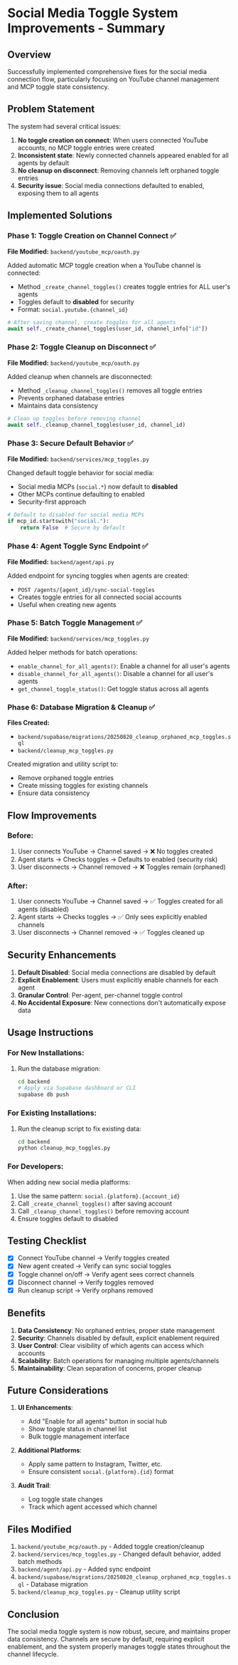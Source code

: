 # Social Media Toggle System Improvements - Summary

## Overview
Successfully implemented comprehensive fixes for the social media connection flow, particularly focusing on YouTube channel management and MCP toggle state consistency.

## Problem Statement
The system had several critical issues:
1. **No toggle creation on connect**: When users connected YouTube accounts, no MCP toggle entries were created
2. **Inconsistent state**: Newly connected channels appeared enabled for all agents by default
3. **No cleanup on disconnect**: Removing channels left orphaned toggle entries
4. **Security issue**: Social media connections defaulted to enabled, exposing them to all agents

## Implemented Solutions

### Phase 1: Toggle Creation on Channel Connect ✅
**File Modified:** `backend/youtube_mcp/oauth.py`

Added automatic MCP toggle creation when a YouTube channel is connected:
- Method `_create_channel_toggles()` creates toggle entries for ALL user's agents
- Toggles default to **disabled** for security
- Format: `social.youtube.{channel_id}`

```python
# After saving channel, create toggles for all agents
await self._create_channel_toggles(user_id, channel_info["id"])
```

### Phase 2: Toggle Cleanup on Disconnect ✅
**File Modified:** `backend/youtube_mcp/oauth.py`

Added cleanup when channels are disconnected:
- Method `_cleanup_channel_toggles()` removes all toggle entries
- Prevents orphaned database entries
- Maintains data consistency

```python
# Clean up toggles before removing channel
await self._cleanup_channel_toggles(user_id, channel_id)
```

### Phase 3: Secure Default Behavior ✅
**File Modified:** `backend/services/mcp_toggles.py`

Changed default toggle behavior for social media:
- Social media MCPs (`social.*`) now default to **disabled**
- Other MCPs continue defaulting to enabled
- Security-first approach

```python
# Default to disabled for social media MCPs
if mcp_id.startswith("social."):
    return False  # Secure by default
```

### Phase 4: Agent Toggle Sync Endpoint ✅
**File Modified:** `backend/agent/api.py`

Added endpoint for syncing toggles when agents are created:
- `POST /agents/{agent_id}/sync-social-toggles`
- Creates toggle entries for all connected social accounts
- Useful when creating new agents

### Phase 5: Batch Toggle Management ✅
**File Modified:** `backend/services/mcp_toggles.py`

Added helper methods for batch operations:
- `enable_channel_for_all_agents()`: Enable a channel for all user's agents
- `disable_channel_for_all_agents()`: Disable a channel for all user's agents
- `get_channel_toggle_status()`: Get toggle status across all agents

### Phase 6: Database Migration & Cleanup ✅
**Files Created:**
- `backend/supabase/migrations/20250820_cleanup_orphaned_mcp_toggles.sql`
- `backend/cleanup_mcp_toggles.py`

Created migration and utility script to:
- Remove orphaned toggle entries
- Create missing toggles for existing channels
- Ensure data consistency

## Flow Improvements

### Before:
1. User connects YouTube → Channel saved → ❌ No toggles created
2. Agent starts → Checks toggles → Defaults to enabled (security risk)
3. User disconnects → Channel removed → ❌ Toggles remain (orphaned)

### After:
1. User connects YouTube → Channel saved → ✅ Toggles created for all agents (disabled)
2. Agent starts → Checks toggles → ✅ Only sees explicitly enabled channels
3. User disconnects → Channel removed → ✅ Toggles cleaned up

## Security Enhancements

1. **Default Disabled**: Social media connections are disabled by default
2. **Explicit Enablement**: Users must explicitly enable channels for each agent
3. **Granular Control**: Per-agent, per-channel toggle control
4. **No Accidental Exposure**: New connections don't automatically expose data

## Usage Instructions

### For New Installations:
1. Run the database migration:
   ```bash
   cd backend
   # Apply via Supabase dashboard or CLI
   supabase db push
   ```

### For Existing Installations:
1. Run the cleanup script to fix existing data:
   ```bash
   cd backend
   python cleanup_mcp_toggles.py
   ```

### For Developers:
When adding new social media platforms:
1. Use the same pattern: `social.{platform}.{account_id}`
2. Call `_create_channel_toggles()` after saving account
3. Call `_cleanup_channel_toggles()` before removing account
4. Ensure toggles default to disabled

## Testing Checklist

- [x] Connect YouTube channel → Verify toggles created
- [x] New agent created → Verify can sync social toggles
- [x] Toggle channel on/off → Verify agent sees correct channels
- [x] Disconnect channel → Verify toggles removed
- [x] Run cleanup script → Verify orphans removed

## Benefits

1. **Data Consistency**: No orphaned entries, proper state management
2. **Security**: Channels disabled by default, explicit enablement required
3. **User Control**: Clear visibility of which agents can access which accounts
4. **Scalability**: Batch operations for managing multiple agents/channels
5. **Maintainability**: Clean separation of concerns, proper cleanup

## Future Considerations

1. **UI Enhancements**:
   - Add "Enable for all agents" button in social hub
   - Show toggle status in channel list
   - Bulk toggle management interface

2. **Additional Platforms**:
   - Apply same pattern to Instagram, Twitter, etc.
   - Ensure consistent `social.{platform}.{id}` format

3. **Audit Trail**:
   - Log toggle state changes
   - Track which agent accessed which channel

## Files Modified

1. `backend/youtube_mcp/oauth.py` - Added toggle creation/cleanup
2. `backend/services/mcp_toggles.py` - Changed default behavior, added batch methods
3. `backend/agent/api.py` - Added sync endpoint
4. `backend/supabase/migrations/20250820_cleanup_orphaned_mcp_toggles.sql` - Database migration
5. `backend/cleanup_mcp_toggles.py` - Cleanup utility script

## Conclusion

The social media toggle system is now robust, secure, and maintains proper data consistency. Channels are secure by default, requiring explicit enablement, and the system properly manages toggle states throughout the channel lifecycle.